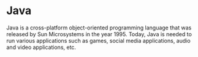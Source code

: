 # Java

Java is a cross-platform object-oriented programming language that was released by Sun Microsystems in the year 1995. Today, Java is needed to run various applications such as games, social media applications, audio and video applications, etc.